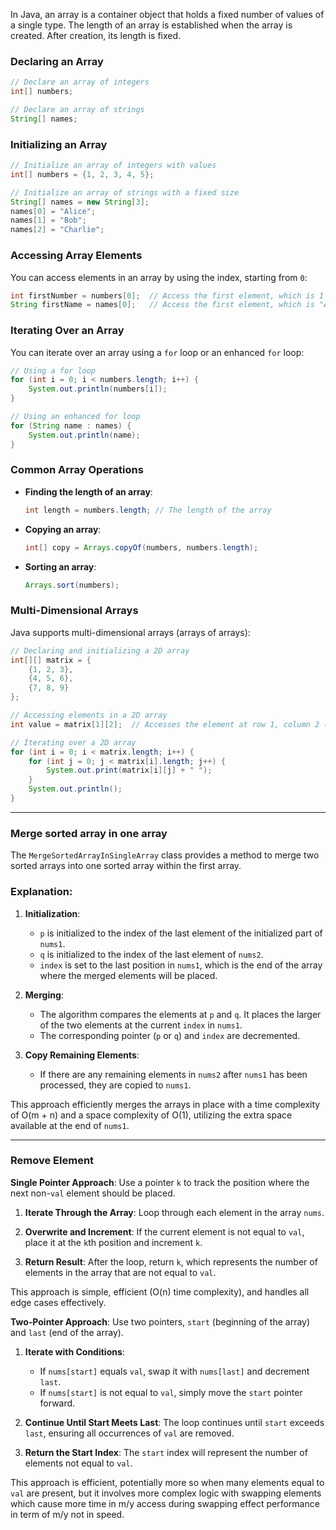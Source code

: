 In Java, an array is a container object that holds a fixed number of values of a single type. The length of an array is established when the array is created. After creation, its length is fixed.

### Declaring an Array

```java
// Declare an array of integers
int[] numbers;

// Declare an array of strings
String[] names;
```

### Initializing an Array

```java
// Initialize an array of integers with values
int[] numbers = {1, 2, 3, 4, 5};

// Initialize an array of strings with a fixed size
String[] names = new String[3];
names[0] = "Alice";
names[1] = "Bob";
names[2] = "Charlie";
```

### Accessing Array Elements

You can access elements in an array by using the index, starting from `0`:

```java
int firstNumber = numbers[0];  // Access the first element, which is 1
String firstName = names[0];   // Access the first element, which is "Alice"
```

### Iterating Over an Array

You can iterate over an array using a `for` loop or an enhanced `for` loop:

```java
// Using a for loop
for (int i = 0; i < numbers.length; i++) {
    System.out.println(numbers[i]);
}

// Using an enhanced for loop
for (String name : names) {
    System.out.println(name);
}
```

### Common Array Operations

- **Finding the length of an array**:
  ```java
  int length = numbers.length; // The length of the array
  ```

- **Copying an array**:
  ```java
  int[] copy = Arrays.copyOf(numbers, numbers.length);
  ```

- **Sorting an array**:
  ```java
  Arrays.sort(numbers);
  ```

### Multi-Dimensional Arrays

Java supports multi-dimensional arrays (arrays of arrays):

```java
// Declaring and initializing a 2D array
int[][] matrix = {
    {1, 2, 3},
    {4, 5, 6},
    {7, 8, 9}
};

// Accessing elements in a 2D array
int value = matrix[1][2];  // Accesses the element at row 1, column 2 (value is 6)

// Iterating over a 2D array
for (int i = 0; i < matrix.length; i++) {
    for (int j = 0; j < matrix[i].length; j++) {
        System.out.print(matrix[i][j] + " ");
    }
    System.out.println();
}
```

---

### Merge sorted array in one array
The `MergeSortedArrayInSingleArray` class provides a method to merge two sorted arrays into one sorted array within the first array.

### **Explanation**:

1. **Initialization**:
   - `p` is initialized to the index of the last element of the initialized part of `nums1`.
   - `q` is initialized to the index of the last element of `nums2`.
   - `index` is set to the last position in `nums1`, which is the end of the array where the merged elements will be placed.

2. **Merging**:
   - The algorithm compares the elements at `p` and `q`. It places the larger of the two elements at the current `index` in `nums1`.
   - The corresponding pointer (`p` or `q`) and `index` are decremented.

3. **Copy Remaining Elements**:
   - If there are any remaining elements in `nums2` after `nums1` has been processed, they are copied to `nums1`.

This approach efficiently merges the arrays in place with a time complexity of O(m + n) and a space complexity of O(1), utilizing the extra space available at the end of `nums1`.

--- 

### Remove Element

**Single Pointer Approach**: Use a pointer `k` to track the position where the next non-`val` element should be placed.

1. **Iterate Through the Array**: Loop through each element in the array `nums`.

2. **Overwrite and Increment**: If the current element is not equal to `val`, place it at the `k`th position and increment `k`.

3. **Return Result**: After the loop, return `k`, which represents the number of elements in the array that are not equal to `val`.

This approach is simple, efficient (O(n) time complexity), and handles all edge cases effectively.


**Two-Pointer Approach**: Use two pointers, `start` (beginning of the array) and `last` (end of the array).

1. **Iterate with Conditions**: 
   - If `nums[start]` equals `val`, swap it with `nums[last]` and decrement `last`.
   - If `nums[start]` is not equal to `val`, simply move the `start` pointer forward.

2. **Continue Until Start Meets Last**: The loop continues until `start` exceeds `last`, ensuring all occurrences of `val` are removed.

3. **Return the Start Index**: The `start` index will represent the number of elements not equal to `val`.

This approach is efficient, potentially more so when many elements equal to `val` are present, but it involves more complex logic with swapping elements which cause more time in m/y access during swapping effect performance in term of m/y not in speed.